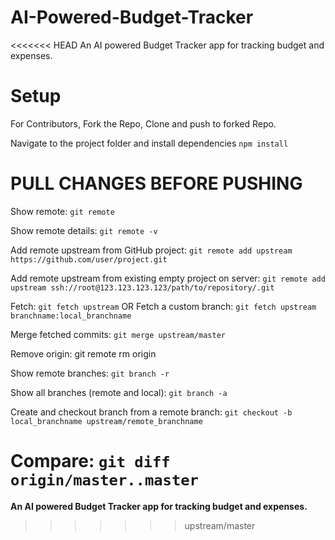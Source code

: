 # AI-Powered-Budget-Tracker

<<<<<<< HEAD
An AI powered Budget Tracker app for tracking budget and expenses.

# Setup

For Contributors, Fork the Repo, Clone and push to forked Repo.

Navigate to the project folder and install dependencies `npm install`

# PULL CHANGES BEFORE PUSHING

Show remote: `git remote`

Show remote details: `git remote -v`

Add remote upstream from GitHub project: `git remote add upstream https://github.com/user/project.git`

Add remote upstream from existing empty project on server: `git remote add upstream ssh://root@123.123.123.123/path/to/repository/.git`

Fetch: `git fetch upstream`
OR
Fetch a custom branch: `git fetch upstream branchname:local_branchname`

Merge fetched commits: `git merge upstream/master`

Remove origin: git remote rm origin

Show remote branches: `git branch -r`

Show all branches (remote and local): `git branch -a`

Create and checkout branch from a remote branch: `git checkout -b local_branchname upstream/remote_branchname`

Compare: `git diff origin/master..master`
=======
**An AI powered Budget Tracker app for tracking budget and expenses.**
>>>>>>> upstream/master
